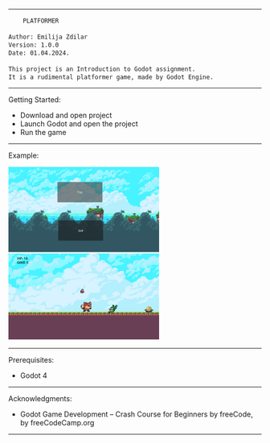 **********************************************************************
		PLATFORMER 
		
	Author: Emilija Zdilar
	Version: 1.0.0
	Date: 01.04.2024.

	This project is an Introduction to Godot assignment. 
	It is a rudimental platformer game, made by Godot Engine. 
	 		
**********************************************************************

Getting Started:

- Download and open project
- Launch Godot and open the project
- Run the game

**********************************************************************

Example: 
  
<img src="main_menu_visualisation.png" width="300">
<img src="gameplay_visualisation.png" width="300">

**********************************************************************

Prerequisites:
- Godot 4

**********************************************************************

Acknowledgments:
-  Godot Game Development – Crash Course for Beginners by freeCode,
   by freeCodeCamp.org	
	
**********************************************************************